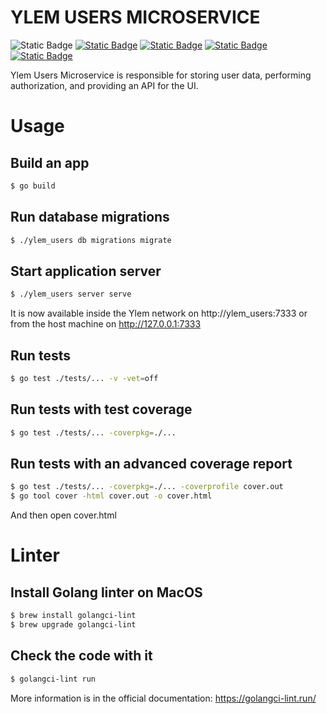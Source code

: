# YLEM USERS MICROSERVICE

![Static Badge](https://img.shields.io/badge/Go-1.23-black)
<a href="https://github.com/ylem-co/ylem?tab=Apache-2.0-1-ov-file">![Static Badge](https://img.shields.io/badge/license-Apache%202.0-black)</a>
<a href="https://ylem.co" target="_blank">![Static Badge](https://img.shields.io/badge/website-ylem.co-black)</a>
<a href="https://docs.ylem.co" target="_blank">![Static Badge](https://img.shields.io/badge/documentation-docs.ylem.co-black)</a>
<a href="https://join.slack.com/t/ylem-co/shared_invite/zt-2nawzl6h0-qqJ0j7Vx_AEHfnB45xJg2Q" target="_blank">![Static Badge](https://img.shields.io/badge/community-join%20Slack-black)</a>

Ylem Users Microservice is responsible for storing user data, performing authorization, and providing an API for the UI.

# Usage

## Build an app

``` bash
$ go build
```

## Run database migrations

``` bash
$ ./ylem_users db migrations migrate
```

## Start application server

``` bash
$ ./ylem_users server serve
```

It is now available inside the Ylem network on http://ylem_users:7333 or from the host machine on http://127.0.0.1:7333

## Run tests

``` bash
$ go test ./tests/... -v -vet=off
```

## Run tests with test coverage

``` bash
$ go test ./tests/... -coverpkg=./... 
```

## Run tests with an advanced coverage report

``` bash
$ go test ./tests/... -coverpkg=./... -coverprofile cover.out
$ go tool cover -html cover.out -o cover.html
```

And then open cover.html

# Linter

## Install Golang linter on MacOS

``` bash
$ brew install golangci-lint
$ brew upgrade golangci-lint
```

## Check the code with it

``` bash
$ golangci-lint run
```

More information is in the official documentation: https://golangci-lint.run/
